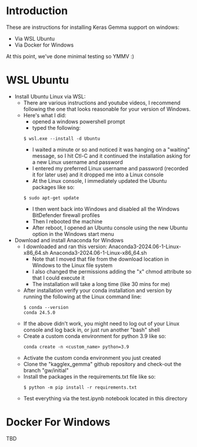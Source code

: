 # Introduction

These are instructions for installing Keras Gemma support on windows:
* Via WSL Ubuntu
* Via Docker for Windows

At this point, we've done minimal testing so YMMV :)

# WSL Ubuntu

* Install Ubuntu Linux via WSL:
  * There are various instructions and youtube videos, I recommend following the one that looks reasonable for your version of Windows.
  * Here's what I did:
    * opened a windows powershell prompt
    * typed the following:
    ```
    $ wsl.exe --install -d Ubuntu
    ```
    * I waited a minute or so and noticed it was hanging on a "waiting" message, so I hit Ctl-C and it continued the installation asking for a new Linux username and password
    * I entered my preferred Linux username and password (recorded it for later use) and it dropped me into a Linux console
    * At the Linux console, I immediately updated the Ubuntu packages like so: 
    ```
    $ sudo apt-get update
    ```
    * I then went back into Windows and disabled all the Windows BitDefender firewall profiles
    * Then I rebooted the machine
    * After reboot, I opened an Ubuntu console using the new Ubuntu option in the Windows start menu
* Download and install Anaconda for Windows
  * I downloaded and ran this version: Anaconda3-2024.06-1-Linux-x86_64.sh Anaconda3-2024.06-1-Linux-x86_64.sh
    * Note that I moved that file from the download location in Windows to the Linux file system
    * I also changed the permissions adding the "x" chmod attribute so that I could execute it
    * The installation will take a long time (like 30 mins for me)
  * After installation verify your conda installation and version by running the following at the Linux command line:
    ```
    $ conda --version
    conda 24.5.0
    ```
  * If the above didn't work, you might need to log out of your Linux console and log back in, or just run another "bash" shell
  * Create a custom conda environment for python 3.9 like so:
    ```
    conda create -n <custom_name> python=3.9
    ```
  * Activate the custom conda environment you just created
  * Clone the "kagglex_gemma" github repository and check-out the branch "gw/initial"
  * Install the packages in the requirements.txt file like so:
    ```
    $ python -m pip install -r requirements.txt
  * Test everything via the test.ipynb notebook located in this directory

# Docker For Windows

TBD
